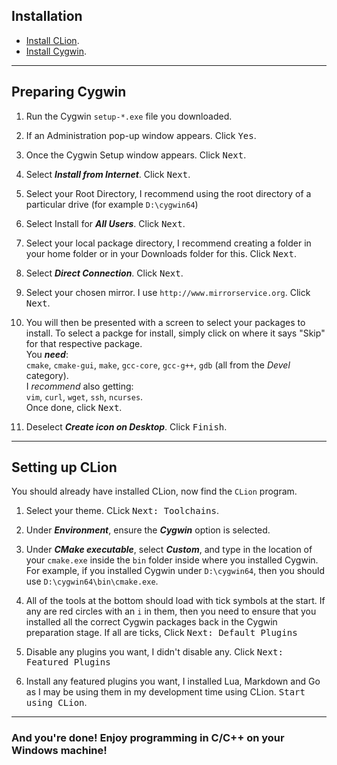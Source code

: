 ## Installation

* [Install CLion](https://www.jetbrains.com/clion/download/#section=windows-version).
* [Install Cygwin](https://cygwin.com/install.html).

---

## Preparing Cygwin

1. Run the Cygwin `setup-*.exe` file you downloaded.

2. If an Administration pop-up window appears. Click <kbd>Yes</kbd>.

3. Once the Cygwin Setup window appears. Click <kbd>Next</kbd>.

4. Select ***Install from Internet***. Click <kbd>Next</kbd>.

5. Select your Root Directory, I recommend using the root directory of a particular drive (for example `D:\cygwin64`)

6. Select Install for ***All Users***. Click <kbd>Next</kbd>.

7. Select your local package directory, I recommend creating a folder in your home folder or in your Downloads folder for this. Click <kbd>Next</kbd>.

8. Select ***Direct Connection***. Click <kbd>Next</kbd>.

9. Select your chosen mirror. I use `http://www.mirrorservice.org`. Click <kbd>Next</kbd>.

10. You will then be presented with a screen to select your packages to install. To select a packge for install, simply click on where it says "Skip" for that respective package.  
You ***need***:  
`cmake`, `cmake-gui`, `make`, `gcc-core`, `gcc-g++`, `gdb` (all from the *Devel* category).  
I *recommend* also getting:  
`vim`, `curl`, `wget`, `ssh`, `ncurses`.  
Once done, click <kbd>Next</kbd>.

11. Deselect ***Create icon on Desktop***. Click <kbd>Finish</kbd>.

---

## Setting up CLion

You should already have installed CLion, now find the `CLion` program.

1. Select your theme. CLick <kbd>Next: Toolchains</kbd>.

2. Under ***Environment***, ensure the ***Cygwin*** option is selected.

3. Under ***CMake executable***, select ***Custom***, and type in the location of your `cmake.exe` inside the `bin` folder inside where you installed Cygwin. For example, if you installed Cygwin under `D:\cygwin64`, then you should use `D:\cygwin64\bin\cmake.exe`.

4. All of the tools at the bottom should load with tick symbols at the start. If any are red circles with an `i` in them, then you need to ensure that you installed all the correct Cygwin packages back in the Cygwin preparation stage. If all are ticks, Click <kbd>Next: Default Plugins</kbd>

5. Disable any plugins you want, I didn't disable any. Click <kbd>Next: Featured Plugins</kbd>

6. Install any featured plugins you want, I installed Lua, Markdown and Go as I may be using them in my development time using CLion. <kbd>Start using CLion</kbd>.

---

### And you're done! Enjoy programming in C/C++ on your Windows machine!

